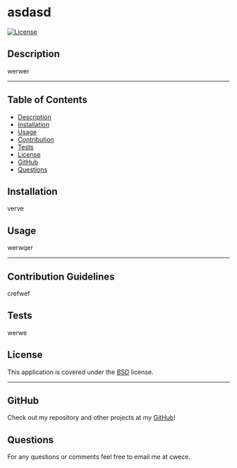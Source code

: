 
  # asdasd

  [![License](https://img.shields.io/badge/License-BSD%203--Clause-blue.svg)](https://opensource.org/licenses/BSD-3-Clause)
  ## Description
  werwer

  ***
  ## Table of Contents
  - [Description](#description)
  - [Installation](#installation)
  - [Usage](#usage)
  - [Contribution](#contribution)
  - [Tests](#tests)
  - [License](#license)
  - [GitHub](#github)
  - [Questions](#questions)

  ## Installation
  verve

  ## Usage
  werwqer

  ***

  ## Contribution Guidelines
  crefwef

  ## Tests
  werwe

  
  ## License  
  This application is covered under the [BSD](https://opensource.org/licenses/BSD-3-Clause) license.

  ***

  ## GitHub
  Check out my repository and other projects at my [GitHub](https://github.com/werwer)!

  ## Questions
  For any questions or comments feel free to email me at cwece.

